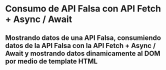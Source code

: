 # Consumo de API Falsa con API Fetch + Async / Await

## Mostrando datos de una API Falsa, consumiendo datos de la API Falsa con la API Fetch + Async / Await y mostrando datos dinamicamente al DOM por medio de template HTML